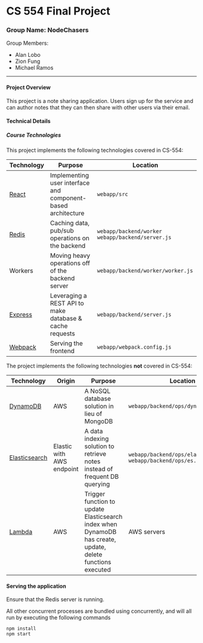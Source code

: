 # CS 554 Final Project
### Group Name: NodeChasers
Group Members:
- Alan Lobo
- Zion Fung 
- Michael Ramos

---

#### Project Overview

This project is a note sharing application. Users sign up for the service and can author notes that they can then share with other users via their email.

#### Technical Details

##### Course Technologies

This project implements the following technologies covered in CS-554:

| Technology | Purpose | Location |
|------------|---------|----------|
| [React](https://reactjs.org)      | Implementing user interface and component-based architecture | `webapp/src`
| [Redis](https://redis.io)      | Caching data, pub/sub operations on the backend | `webapp/backend/worker` `webapp/backend/server.js`
| Workers    | Moving heavy operations off of the backend server | `webapp/backend/worker/worker.js` 
| [Express](https://expressjs.com)    | Leveraging a REST API to make database & cache requests | `webapp/backend/server.js`
| [Webpack](https://webpack.js.org)   | Serving the frontend | `webapp/webpack.config.js`

The project implements the following technologies **not** covered in CS-554:

| Technology | Origin | Purpose | Location |
|------------|--------|---------|----------|
| [DynamoDB](https://aws.amazon.com/dynamodb/)   | AWS | A NoSQL database solution in lieu of MongoDB | `webapp/backend/ops/dynamo.js`
| [Elasticsearch](https://github.com/elastic/elasticsearch) | Elastic with AWS endpoint | A data indexing solution to retrieve notes instead of frequent DB querying | `webapp/backend/ops/elasticsearch.js` `webapp/backend/ops/es.js`
| [Lambda](https://aws.amazon.com/lambda/)     | AWS    | Trigger function to update Elasticsearch index when DynamoDB has create, update, delete functions executed | AWS servers


#### Serving the application
Ensure that the Redis server is running.

All other concurrent processes are bundled using concurrently, and will all run by executing the following commands
```
npm install
npm start
```
